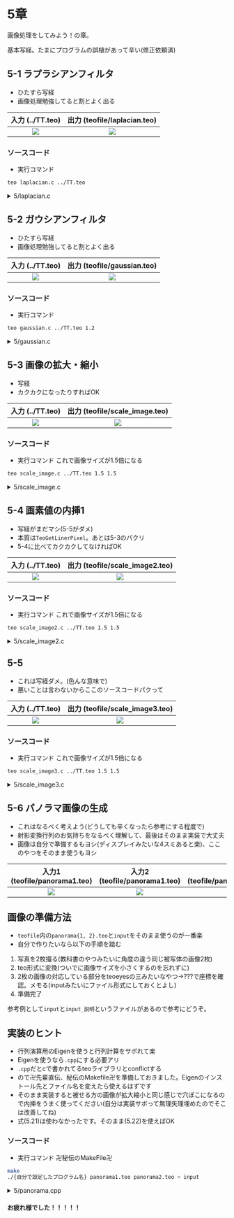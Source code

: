 # 5章

画像処理をしてみよう！の章。

基本写経。たまにプログラムの誤植があって辛い(修正依頼済)

## 5-1 ラプラシアンフィルタ
- ひたすら写経
- 画像処理勉強してると割とよく出る

|入力 (../TT.teo)|出力 (teofile/laplacian.teo)|
|:---:|:---:|
|![](../source_img/TT.png)|![](pictures/laplacian.png)|

### ソースコード

- 実行コマンド
```sh
teo laplacian.c ../TT.teo 
```
<details>
<summary>5/laplacian.c</summary>
<script src="https://gist-it.appspot.com/https://github.com/honehaniwa/TEO-enshu/blob/main/5/laplacian.c"></script>
</details>

## 5-2 ガウシアンフィルタ
- ひたすら写経
- 画像処理勉強してると割とよく出る

|入力 (../TT.teo)|出力 (teofile/gaussian.teo)|
|:---:|:---:|
|![](../source_img/TT.png)|![](pictures//gaussian.png)|

### ソースコード

- 実行コマンド
```sh
teo gaussian.c ../TT.teo 1.2
```
<details>
<summary>5/gaussian.c</summary>
<script src="https://gist-it.appspot.com/https://github.com/honehaniwa/TEO-enshu/blob/main/5/gaussian.c"></script>
</details>

## 5-3 画像の拡大・縮小
- 写経
- カクカクになったりすればOK

|入力 (../TT.teo)|出力 (teofile/scale_image.teo)|
|:---:|:---:|
|![](../source_img/TT.png)|![](pictures//scale_image.png)|

### ソースコード

- 実行コマンド
これで画像サイズが1.5倍になる
```sh
teo scale_image.c ../TT.teo 1.5 1.5
```
<details>
<summary>5/scale_image.c</summary>
<script src="https://gist-it.appspot.com/https://github.com/honehaniwa/TEO-enshu/blob/main/5/scale_image.c"></script>
</details>

## 5-4 画素値の内挿1
- 写経がまだマシ(5-5がダメ)
- 本質は`TeoGetLinerPixel`。あとは5-3のパクリ
- 5-4に比べてカクカクしてなければOK

|入力 (../TT.teo)|出力 (teofile/scale_image2.teo)|
|:---:|:---:|
|![](../source_img/TT.png)|![](pictures//scale_image2.png)|

### ソースコード

- 実行コマンド
これで画像サイズが1.5倍になる
```sh
teo scale_image2.c ../TT.teo 1.5 1.5
```

<details>
<summary>5/scale_image2.c</summary>
<script src="https://gist-it.appspot.com/https://github.com/honehaniwa/TEO-enshu/blob/main/5/scale_image2.c"></script>
</details>

## 5-5
- これは写経ダメ。(色んな意味で)
- 悪いことは言わないからここのソースコードパクって

|入力 (../TT.teo)|出力 (teofile/scale_image3.teo)|
|:---:|:---:|
|![](../source_img/TT.png)|![](pictures//scale_image3.png)|

### ソースコード

- 実行コマンド
これで画像サイズが1.5倍になる
```sh
teo scale_image3.c ../TT.teo 1.5 1.5
```

<details>
<summary>5/scale_image3.c</summary>
<script src="https://gist-it.appspot.com/https://github.com/honehaniwa/TEO-enshu/blob/main/5/scale_image3.c"></script>
</details>

## 5-6 パノラマ画像の生成
- これはなるべく考えよう(どうしても辛くなったら参考にする程度で)
- 射影変換行列のお気持ちをなるべく理解して、最後はそのまま実装で大丈夫
- 画像は自分で準備するもヨシ(ディスプレイみたいな4スミあると楽)、ここのやつをそのまま使うもヨシ

|入力1 (teofile/panorama1.teo)|入力2 (teofile/panorama1.teo)|出力 (teofile/panorama_out.teo)|
|:---:|:---:|:---:|
|![](pictures/panorama1.png)|![](pictures/panorama2.png)|![](pictures/panorama_out.png)|

## 画像の準備方法
- `teofile`内の`panorama{1, 2}.teo`と`input`をそのまま使うのが一番楽
- 自分で作りたいなら以下の手順を踏む

1. 写真を2枚撮る(教科書のやつみたいに角度の違う同じ被写体の画像2枚)
2. teo形式に変換(ついでに画像サイズを小さくするのを忘れずに)
3. 2枚の画像の対応している部分をteoeyesの三みたいなやつ->???で座標を確認。メモる(inputみたいにファイル形式にしておくとよし)
4. 準備完了

参考例として`input`と`input_説明`というファイルがあるので参考にどうぞ。

## 実装のヒント
- 行列演算用のEigenを使うと行列計算をサボれて楽
- Eigenを使うなら`.cpp`にする必要アリ
- `.cpp`だとcで書かれてるteoライブラリとconflictする
- ので卍先輩直伝、秘伝のMakefile卍を準備しておきました。Eigenのインストール先とファイル名を変えたら使えるはずです
- そのまま実装すると被せる方の画像が拡大縮小と同じ感じで穴ぼこになるので内挿をうまく使ってください(自分は実装サボって無理矢理埋めたのでそこは改善してね)
- 式(5.21)は使わなかったです。そのまま(5.22)を使えばOK

### ソースコード

- 実行コマンド
卍秘伝のMakeFile卍
```sh
make
./{自分で設定したプログラム名} panorama1.teo panorama2.teo < input
```

<details>
<summary>5/panorama.cpp</summary>
<script src="https://gist-it.appspot.com/https://github.com/honehaniwa/TEO-enshu/blob/main/5/panorama.cpp"></script>
</details>

#### お疲れ様でした！！！！！
